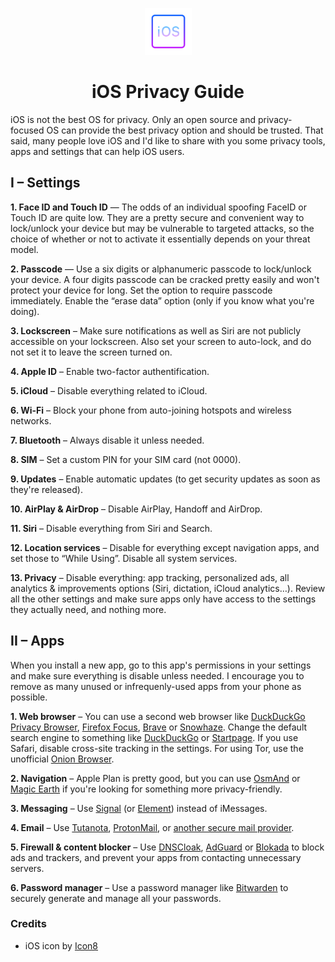 <p align="center"><img src="icon.svg" with="75" height="75" alt="iOS Privacy Guide Icon"></p>

<h1 align="center">iOS Privacy Guide</h1>

iOS is not the best OS for privacy. Only an open source and privacy-focused OS can provide the best privacy option and should be trusted. That said, many people love iOS and I'd like to share with you some privacy tools, apps and settings that can help iOS users.

## I – Settings

**1. Face ID and Touch ID** — The odds of an individual spoofing FaceID or Touch ID are quite low. They are a pretty secure and convenient way to lock/unlock your device but may be vulnerable to targeted attacks, so the choice of whether or not to activate it essentially depends on your threat model.

**2. Passcode** — Use a six digits or alphanumeric passcode to lock/unlock your device. A four digits passcode can be cracked pretty easily and won't protect your device for long. Set the option to require passcode immediately. Enable the “erase data” option (only if you know what you're doing).

**3. Lockscreen** – Make sure notifications as well as Siri are not publicly accessible on your lockscreen. Also set your screen to auto-lock, and do not set it to leave the screen turned on.

**4. Apple ID** – Enable two-factor authentification.

**5. iCloud** – Disable everything related to iCloud.

**6. Wi-Fi** – Block your phone from auto-joining hotspots and wireless networks.

**7. Bluetooth** – Always disable it unless needed.

**8. SIM** – Set a custom PIN for your SIM card (not 0000).

**9. Updates** – Enable automatic updates (to get security updates as soon as they're released).

**10. AirPlay & AirDrop** – Disable AirPlay, Handoff and AirDrop.

**11. Siri** – Disable everything from Siri and Search.

**12. Location services** – Disable for everything except navigation apps, and set those to “While Using”. Disable all system services.

**13. Privacy** – Disable everything: app tracking, personalized ads, all analytics & improvements options (Siri, dictation, iCloud analytics…). Review all the other settings and make sure apps only have access to the settings they actually need, and nothing more.

## II – Apps

When you install a new app, go to this app's permissions in your settings and make sure everything is disable unless needed.
I encourage you to remove as many unused or infrequenly-used apps from your phone as possible.

**1. Web browser** – You can use a second web browser like [DuckDuckGo Privacy Browser](https://apps.apple.com/app/id663592361), [Firefox Focus](https://apps.apple.com/app/firefox-focus-privacy-browser/id1055677337), [Brave](https://apps.apple.com/app/brave-private-web-browser/id1052879175) or [Snowhaze](https://apps.apple.com/app/snowhaze-private-browser/id1121026941). Change the default search engine to something like [DuckDuckGo](https://duckduckgo.com) or [Startpage](https://startpage.com). If you use Safari, disable cross-site tracking in the settings. For using Tor, use the unofficial [Onion Browser](https://apps.apple.com/app/onion-browser/id519296448).

**2. Navigation** – Apple Plan is pretty good, but you can use [OsmAnd](https://apps.apple.com/app/osmand-maps/id934850257) or [Magic Earth](https://apps.apple.com/app/magic-earth-gps-navigation/id1007331679) if you're looking for something more privacy-friendly.

**3. Messaging** – Use [Signal](https://www.signal.org) (or [Element](https://element.io)) instead of iMessages.

**4. Email** – Use [Tutanota](https://tutanota.com), [ProtonMail](https://protonmail.com), or [another secure mail provider](https://privacytools.io/providers/email/#email).

**5. Firewall & content blocker** – Use [DNSCloak](https://github.com/s-s/dnscloak), [AdGuard](https://adguard.com) or [Blokada](https://blokada.org) to block ads and trackers, and prevent your apps from contacting unnecessary servers.

**6. Password manager** – Use a password manager like [Bitwarden](https://bitwarden.com) to securely generate and manage all your passwords.

### Credits

* iOS icon by [Icon8](https://icons8.com)
